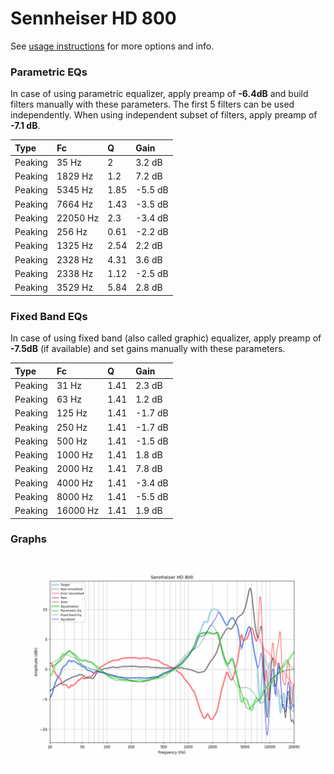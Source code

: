 # Sennheiser HD 800
See [usage instructions](https://github.com/jaakkopasanen/AutoEq#usage) for more options and info.

### Parametric EQs
In case of using parametric equalizer, apply preamp of **-6.4dB** and build filters manually
with these parameters. The first 5 filters can be used independently.
When using independent subset of filters, apply preamp of **-7.1 dB**.

| Type    | Fc       |    Q | Gain    |
|:--------|:---------|:-----|:--------|
| Peaking | 35 Hz    | 2    | 3.2 dB  |
| Peaking | 1829 Hz  | 1.2  | 7.2 dB  |
| Peaking | 5345 Hz  | 1.85 | -5.5 dB |
| Peaking | 7664 Hz  | 1.43 | -3.5 dB |
| Peaking | 22050 Hz | 2.3  | -3.4 dB |
| Peaking | 256 Hz   | 0.61 | -2.2 dB |
| Peaking | 1325 Hz  | 2.54 | 2.2 dB  |
| Peaking | 2328 Hz  | 4.31 | 3.6 dB  |
| Peaking | 2338 Hz  | 1.12 | -2.5 dB |
| Peaking | 3529 Hz  | 5.84 | 2.8 dB  |

### Fixed Band EQs
In case of using fixed band (also called graphic) equalizer, apply preamp of **-7.5dB**
(if available) and set gains manually with these parameters.

| Type    | Fc       |    Q | Gain    |
|:--------|:---------|:-----|:--------|
| Peaking | 31 Hz    | 1.41 | 2.3 dB  |
| Peaking | 63 Hz    | 1.41 | 1.2 dB  |
| Peaking | 125 Hz   | 1.41 | -1.7 dB |
| Peaking | 250 Hz   | 1.41 | -1.7 dB |
| Peaking | 500 Hz   | 1.41 | -1.5 dB |
| Peaking | 1000 Hz  | 1.41 | 1.8 dB  |
| Peaking | 2000 Hz  | 1.41 | 7.8 dB  |
| Peaking | 4000 Hz  | 1.41 | -3.4 dB |
| Peaking | 8000 Hz  | 1.41 | -5.5 dB |
| Peaking | 16000 Hz | 1.41 | 1.9 dB  |

### Graphs
![](./Sennheiser%20HD%20800.png)